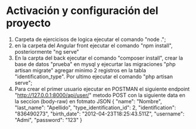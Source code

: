 # Activación y configuración del proyecto
1. Carpeta de ejercicisos de logica ejecutar el comando "node ."; 
2. en la carpeta del Angular front ejecutar el comando "npm install", posteriormente "ng serve" 
3. En la carpta del back ejecutar el comando "composer install", crear la base de datos "prueba" en mysql y ejecurtar las migraciones "php artisan migrate"
agregar minimo 2 registros en la tabla "identification_type". Por ultimo ejecutar el comando "php artisan serve";
4. Para crear el primer usuario ejecutar en POSTMAN el siguiente endpoint 
"http://127.0.0.1:8000/api/user/" metodo POST con la siguiente data en la seccion (body-raw) en fotmato JSON 
{
    "name": "Nombre",
    "last_name": "Apellido",
    "type_identification_id": 2,
    "identification": "836490273",
    "birth_date": "2012-04-23T18:25:43.511Z",
    "username": "Admi",
    "password": "123"
}